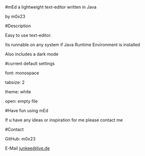 #mEd
a lightweight text-editor written in Java

by m0x23



#Description

Easy to use text-editor.

Its runnable on any system if Java Runtime Environment is installed

Also includes a dark mode


#current default settings

font: monospace

tabsize: 2

theme: white

open: empty file



#Have fun using mEd


If u have any ideas or inspiration for me please contact me


#Contact 

GitHub:
m0x23 

E-Mail
junkee@live.de